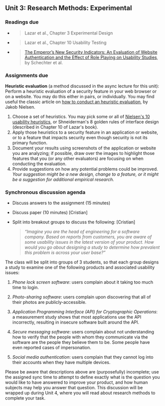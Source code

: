 ## Unit 3: Research Methods: Experimental

### Readings due

  - > Lazar et al., Chapter 3 Experimental Design

  - > Lazar et al., Chapter 10 Usability Testing

  - > [<span class="underline">The Emperor’s New Security Indicators: An Evaluation of Website Authentication and the Effect of Role Playing on Usability Studies</span>](http://commerce.net/wp-content/uploads/2012/04/The%20Emperors_New_Security_Indicators.pdf), by Schechter et al.



### Assignments due

**Heuristic evaluation** (a method discussed in the async lecture for this unit): Perform a heuristic evaluation of a security feature in your web browser or on a website. You may do this either in pairs, or individually. You may find useful the classic article on [how to conduct an heuristic evaluation](https://www.nngroup.com/articles/how-to-conduct-a-heuristic-evaluation/), by Jakob Nielsen.

1. Choose a set of heuristics. You may pick some or all of [Nielsen's 10 usability heuristics](https://www.nngroup.com/articles/ten-usability-heuristics/), or Shneiderman's 8 golden rules of interface design (described in Chapter 10 of Lazar's book).
1. Apply those heuristics to a security feature in an application or website, or to a feature that impacts security even though security is not its primary function.
1. Document your results using screenshots of the application or website you are analyzing; if possible, draw over the images to highlight those features that you (or any other evaluators) are focusing on when conducting the evaluation.
1. Provide suggestions on how any potential problems could be improved. *Your suggestion might be a new design, change to a feature, or it might be a suggestion for additional empirical research.*



### Synchronous discussion agenda

* Discuss answers to the assignment (15 minutes)
* Discuss paper (10 minutes) \[Cristian\]
* Split into breakout groups to discuss the following: \[Cristian\]
	
	> *“Imagine you are the head of engineering for a software company. Based on reports from customers, you are aware of some usability issues in the latest version of your product. How would you go about designing a study to determine how prevalent this problem is across your user base?”*

The class will be split into groups of 3 students, so that each group designs a study to examine one of the following products and associated usability issues:

1. *Phone lock screen software*: users complain about it taking too much time to login.

1. *Photo-sharing software*: users complain upon discovering that all of their photos are publicly-accessible.

1. *Application Programming Interface (API) for Cryptographic Operations*: a measurement study shows that most applications use the API incorrectly, resulting in insecure software built around the API.

1. *Secure messaging software*: users complain about not understanding how to verify that the people with whom they communicate via the software are the people they believe them to be. Some people have even reported cases of impersonation.

1. *Social media authentication*: users complain that they cannot log into their accounts when they have multiple devices.

Please be aware that descriptions above are (purposefully) incomplete; use the assigned sync time to attempt to define exactly what is the question you would like to have answered to improve your product, and how human subjects may help you answer that question. This discussion will be wrapped up during Unit 4, where you will read about research methods to complete your task.

